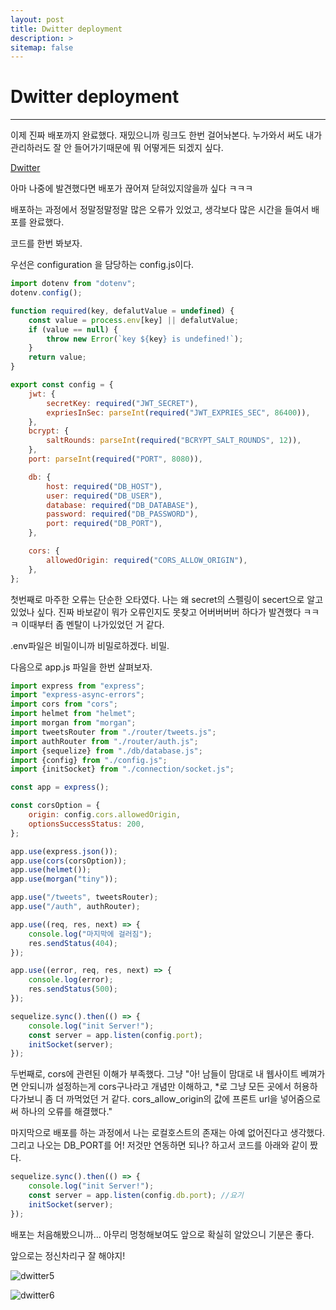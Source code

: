 ```yaml
---
layout: post
title: Dwitter deployment
description: >
sitemap: false
---
```


# Dwitter deployment

---

이제 진짜 배포까지 완료했다. 재밌으니까 링크도 한번 걸어놔본다. 누가와서 써도 내가 관리하러도 잘 안 들어가기때문에 뭐 어떻게든 되겠지 싶다.

[Dwitter]

아마 나중에 발견했다면 배포가 끊어져 닫혀있지않을까 싶다 ㅋㅋㅋ

배포하는 과정에서 정말정말정말 많은 오류가 있었고, 생각보다 많은 시간을 들여서 배포를 완료했다.

코드를 한번 봐보자.

우선은 configuration 을 담당하는 config.js이다.

```javascript
import dotenv from "dotenv";
dotenv.config();

function required(key, defalutValue = undefined) {
    const value = process.env[key] || defalutValue;
    if (value == null) {
        throw new Error(`key ${key} is undefined!`);
    }
    return value;
}

export const config = {
    jwt: {
        secretKey: required("JWT_SECRET"),
        expriesInSec: parseInt(required("JWT_EXPRIES_SEC", 86400)),
    },
    bcrypt: {
        saltRounds: parseInt(required("BCRYPT_SALT_ROUNDS", 12)),
    },
    port: parseInt(required("PORT", 8080)),

    db: {
        host: required("DB_HOST"),
        user: required("DB_USER"),
        database: required("DB_DATABASE"),
        password: required("DB_PASSWORD"),
        port: required("DB_PORT"),
    },

    cors: {
        allowedOrigin: required("CORS_ALLOW_ORIGIN"),
    },
};
```

첫번째로 마주한 오류는 단순한 오타였다. 나는 왜 secret의 스펠링이 secert으로 알고있었나 싶다. 진짜 바보같이 뭐가 오류인지도 못찾고 어버버버버 하다가 발견했다 ㅋㅋㅋ 이때부터 좀 멘탈이 나가있었던 거 같다.

.env파일은 비밀이니까 비밀로하겠다. 비밀.

다음으로 app.js 파일을 한번 살펴보자.

```javascript
import express from "express";
import "express-async-errors";
import cors from "cors";
import helmet from "helmet";
import morgan from "morgan";
import tweetsRouter from "./router/tweets.js";
import authRouter from "./router/auth.js";
import {sequelize} from "./db/database.js";
import {config} from "./config.js";
import {initSocket} from "./connection/socket.js";

const app = express();

const corsOption = {
    origin: config.cors.allowedOrigin,
    optionsSuccessStatus: 200,
};

app.use(express.json());
app.use(cors(corsOption));
app.use(helmet());
app.use(morgan("tiny"));

app.use("/tweets", tweetsRouter);
app.use("/auth", authRouter);

app.use((req, res, next) => {
    console.log("마지막에 걸러짐");
    res.sendStatus(404);
});

app.use((error, req, res, next) => {
    console.log(error);
    res.sendStatus(500);
});

sequelize.sync().then(() => {
    console.log("init Server!");
    const server = app.listen(config.port);
    initSocket(server);
});
```

두번째로, cors에 관련된 이해가 부족했다. 그냥 "아! 남들이 맘대로 내 웹사이트 베껴가면 안되니까 설정하는게 cors구나라고 개념만 이해하고, \*로 그냥 모든 곳에서 허용하다가보니 좀 더 까먹었던 거 같다. cors_allow_origin의 값에 프론트 url을 넣어줌으로써 하나의 오류를 해결했다."

마지막으로 배포를 하는 과정에서 나는 로컬호스트의 존재는 아예 없어진다고 생각했다. 그리고 나오는 DB_PORT를 어! 저것만 연동하면 되나? 하고서 코드를 아래와 같이 짰다.

```javascript
sequelize.sync().then(() => {
    console.log("init Server!");
    const server = app.listen(config.db.port); //요기
    initSocket(server);
});
```

배포는 처음해봤으니까... 아무리 멍청해보여도 앞으로 확실히 알았으니 기분은 좋다.

앞으로는 정신차리구 잘 해야지!

![dwitter5](../../../assets/img/Project/dwitter/dwitter1.png)

![dwitter6](../../../assets/img/Project/dwitter/dwitter2.png)

[Dwitter]: https://ubiquitous-heliotrope-94127b.netlify.app/
